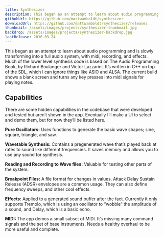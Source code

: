```yaml
---
title: Synthesizer
description: This began as an attempt to learn about audio programming and is slowly transforming into a full audio system, with midi, recording, and effects.
githubUrl: https://github.com/mattwamboldt/synthesizer
downloadUrl: https://github.com/mattwamboldt/synthesizer/releases
thumbnail: /assets/images/projects/synthesizer-thumbnail.jpg
backdrop: /assets/images/projects/synthesizer-backdrop.jpg
lastRelease: 2016-03-24
---
```

This began as an attempt to learn about audio programming and is slowly transforming into a full audio system, with midi, recording, and effects. Much of the lower level synthesis code is based on The Audio Programming Book, by Richard Boulanger and Victor Lazzarini.  It’s written in C++ on top of the SDL, which I can ignore things like ASIO and ALSA. The current build shows a blank screen and turns any key presses into midi signals for playing notes.

## Capabilities

There are some hidden capabilities in the codebase that were developed and tested but aren’t shown in the app. Eventually I’ll make a UI to select and demo them, but for now they’ll be listed here.

**Pure Oscillators:** Uses functions to generate the basic wave shapes; sine, square, triangle, and saw.

**Wavetable Synthesis:** Contains a pregenerated wave that’s played back at rates to sound like different frequencies. It saves memory and allows you to use any sound for synthesis.

**Reading and Recording to Wave files:** Valuable for testing other parts of the system.

**Breakpoint Files:** A file format for changes in values. Attack Delay Sustain Release (ADSR) envelopes are a common usage. They can also define frequency sweeps, and other cool effects.

**Effects:** Applied to a generated sound buffer after the fact. Currently it only supports Tremolo, which is using an oscillator to “wobble” the amplitude of a sound, and Delay, which is a basic echo.

**MIDI:** The app demos a small subset of MIDI. It’s missing many command signals and the set of base instruments. Needs a healthy overhaul to be more useful and complete.